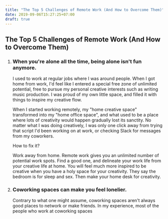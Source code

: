 ```yaml
---
title: "The Top 5 Challenges of Remote Work (And How to Overcome Them)"
date: 2019-09-06T15:27:25+07:00
draft: true
---
```


## The Top 5 Challenges of Remote Work (And How to Overcome Them)

1. ### When you're alone all the time, being alone isn't fun anymore.

   I used to work at regular jobs where I was around people. When I got home from work, I'd feel like I entered a special free zone of unlimited potential, free to pursue my personal creative interests such as writing music production. I was proud of my own little space, and filled it with things to inspire my creative flow.

   When I started working remotely, my "home creative space" transformed into my "home office space", and what used to be a place where lots of creativity would happen gradually lost its sanctity. No matter what I was doing creatively, I was only one click away from trying that script I'd been working on at work, or checking Slack for messages from my coworkers.

   How to fix it?

   Work away from home. Remote work gives you an unlimited number of potential work spots. Find a good one, and delineate your work life from your creative life at home. You will feel much more inspired to be creative when you have a holy space for your creativity. They say the bedroom is for sleep and sex. Then make your home desk for creativity.

   

2. ### Coworking spaces can make you feel lonelier.

   Contrary to what one might assume, coworking spaces aren't always good places to network or make friends. In my experience, most of the people who work at coworking spaces
